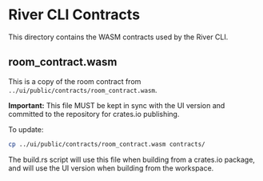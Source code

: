 # River CLI Contracts

This directory contains the WASM contracts used by the River CLI.

## room_contract.wasm

This is a copy of the room contract from `../ui/public/contracts/room_contract.wasm`.

**Important:** This file MUST be kept in sync with the UI version and committed to the repository for crates.io publishing.

To update:
```bash
cp ../ui/public/contracts/room_contract.wasm contracts/
```

The build.rs script will use this file when building from a crates.io package, and will use the UI version when building from the workspace.